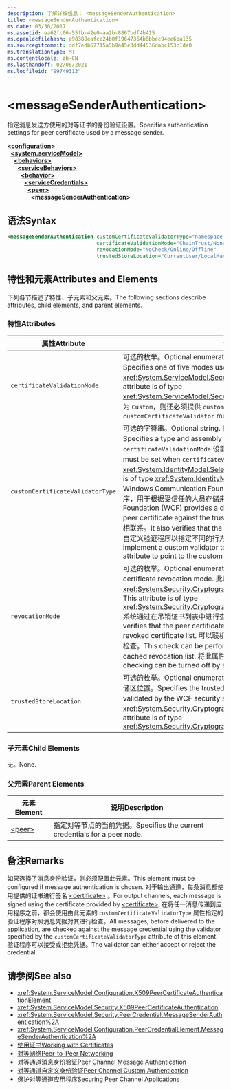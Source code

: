 ```yaml
---
description: 了解详细信息： <messageSenderAuthentication>
title: <messageSenderAuthentication>
ms.date: 03/30/2017
ms.assetid: ea62fc06-55fb-42e0-aa2b-8867bdf4b415
ms.openlocfilehash: e98388eafce24b0f19647364b6bbec94ee6ba135
ms.sourcegitcommit: ddf7edb67715a5b9a45e3dd44536dabc153c1de0
ms.translationtype: MT
ms.contentlocale: zh-CN
ms.lasthandoff: 02/06/2021
ms.locfileid: "99749313"
---
```

# \<messageSenderAuthentication>

<span data-ttu-id="bd0a2-102">指定消息发送方使用的对等证书的身份验证设置。</span><span class="sxs-lookup"><span data-stu-id="bd0a2-102">Specifies authentication settings for peer certificate used by a message sender.</span></span>  
  
[**\<configuration>**](../configuration-element.md)\
&nbsp;&nbsp;[**\<system.serviceModel>**](system-servicemodel.md)\
&nbsp;&nbsp;&nbsp;&nbsp;[**\<behaviors>**](behaviors.md)\
&nbsp;&nbsp;&nbsp;&nbsp;&nbsp;&nbsp;[**\<serviceBehaviors>**](servicebehaviors.md)\
&nbsp;&nbsp;&nbsp;&nbsp;&nbsp;&nbsp;&nbsp;&nbsp;[**\<behavior>**](behavior-of-servicebehaviors.md)\
&nbsp;&nbsp;&nbsp;&nbsp;&nbsp;&nbsp;&nbsp;&nbsp;&nbsp;&nbsp;[**\<serviceCredentials>**](servicecredentials.md)\
&nbsp;&nbsp;&nbsp;&nbsp;&nbsp;&nbsp;&nbsp;&nbsp;&nbsp;&nbsp;&nbsp;&nbsp;[**\<peer>**](peer-of-servicecredentials.md)\
&nbsp;&nbsp;&nbsp;&nbsp;&nbsp;&nbsp;&nbsp;&nbsp;&nbsp;&nbsp;&nbsp;&nbsp;&nbsp;&nbsp;**\<messageSenderAuthentication>**  
  
## <a name="syntax"></a><span data-ttu-id="bd0a2-103">语法</span><span class="sxs-lookup"><span data-stu-id="bd0a2-103">Syntax</span></span>  
  
```xml  
<messageSenderAuthentication customCertificateValidatorType="namespace.typeName, [,AssemblyName] [,Version=version number] [,Culture=culture] [,PublicKeyToken=token]"
                             certificateValidationMode="ChainTrust/None/PeerTrust/PeerOrChainTrust/Custom"
                             revocationMode="NoCheck/Online/Offline"
                             trustedStoreLocation="CurrentUser/LocalMachine" />
```  
  
## <a name="attributes-and-elements"></a><span data-ttu-id="bd0a2-104">特性和元素</span><span class="sxs-lookup"><span data-stu-id="bd0a2-104">Attributes and Elements</span></span>  

 <span data-ttu-id="bd0a2-105">下列各节描述了特性、子元素和父元素。</span><span class="sxs-lookup"><span data-stu-id="bd0a2-105">The following sections describe attributes, child elements, and parent elements.</span></span>  
  
### <a name="attributes"></a><span data-ttu-id="bd0a2-106">特性</span><span class="sxs-lookup"><span data-stu-id="bd0a2-106">Attributes</span></span>  
  
|<span data-ttu-id="bd0a2-107">属性</span><span class="sxs-lookup"><span data-stu-id="bd0a2-107">Attribute</span></span>|<span data-ttu-id="bd0a2-108">说明</span><span class="sxs-lookup"><span data-stu-id="bd0a2-108">Description</span></span>|  
|---------------|-----------------|  
|`certificateValidationMode`|<span data-ttu-id="bd0a2-109">可选的枚举。</span><span class="sxs-lookup"><span data-stu-id="bd0a2-109">Optional enumeration.</span></span> <span data-ttu-id="bd0a2-110">指定用来验证凭据的五种模式之一。</span><span class="sxs-lookup"><span data-stu-id="bd0a2-110">Specifies one of five modes used to validate credentials.</span></span> <span data-ttu-id="bd0a2-111">此属性的类型为 <xref:System.ServiceModel.Security.X509CertificateValidationMode>。</span><span class="sxs-lookup"><span data-stu-id="bd0a2-111">This attribute is of type <xref:System.ServiceModel.Security.X509CertificateValidationMode>.</span></span> <span data-ttu-id="bd0a2-112">如果设置为 `Custom`，则还必须提供 `customCertificateValidator`。</span><span class="sxs-lookup"><span data-stu-id="bd0a2-112">If set to `Custom`, then a `customCertificateValidator` must also be supplied.</span></span>|  
|`customCertificateValidatorType`|<span data-ttu-id="bd0a2-113">可选的字符串。</span><span class="sxs-lookup"><span data-stu-id="bd0a2-113">Optional string.</span></span> <span data-ttu-id="bd0a2-114">指定用于验证自定义类型的类型和程序集。</span><span class="sxs-lookup"><span data-stu-id="bd0a2-114">Specifies a type and assembly used to validate a custom type.</span></span> <span data-ttu-id="bd0a2-115">当 `certificateValidationMode` 设置为 `Custom` 时，必须设置此属性。</span><span class="sxs-lookup"><span data-stu-id="bd0a2-115">This attribute must be set when `certificateValidationMode` is set to `Custom`.</span></span> <span data-ttu-id="bd0a2-116">此属性的类型为 <xref:System.IdentityModel.Selectors.X509CertificateValidator>。</span><span class="sxs-lookup"><span data-stu-id="bd0a2-116">This attribute is of type <xref:System.IdentityModel.Selectors.X509CertificateValidator>.</span></span> <span data-ttu-id="bd0a2-117">Windows Communication Foundation (WCF) 提供了一个默认的对等证书验证程序，用于根据受信任的人员存储来验证对等证书。</span><span class="sxs-lookup"><span data-stu-id="bd0a2-117">Windows Communication Foundation (WCF) provides a default peer certificate validator that verifies the peer certificate against the trusted people store.</span></span> <span data-ttu-id="bd0a2-118">它还验证证书是否与有效的根相联系。</span><span class="sxs-lookup"><span data-stu-id="bd0a2-118">It also verifies that the certificate chains up to a valid root.</span></span> <span data-ttu-id="bd0a2-119">您可以实现自定义验证程序以指定不同的行为，并使用该属性指向自定义验证程序。</span><span class="sxs-lookup"><span data-stu-id="bd0a2-119">You can implement a custom validator to specify a different behavior and use this attribute to point to the custom validator.</span></span>|  
|`revocationMode`|<span data-ttu-id="bd0a2-120">可选的枚举。</span><span class="sxs-lookup"><span data-stu-id="bd0a2-120">Optional enumeration.</span></span> <span data-ttu-id="bd0a2-121">指定证书吊销模式。</span><span class="sxs-lookup"><span data-stu-id="bd0a2-121">Specifies the certificate revocation mode.</span></span> <span data-ttu-id="bd0a2-122">此属性的类型为 <xref:System.Security.Cryptography.X509Certificates.X509RevocationMode>。</span><span class="sxs-lookup"><span data-stu-id="bd0a2-122">This attribute is of type <xref:System.Security.Cryptography.X509Certificates.X509RevocationMode>.</span></span> <span data-ttu-id="bd0a2-123">系统通过在吊销证书列表中进行查找来验证对等证书尚未吊销。</span><span class="sxs-lookup"><span data-stu-id="bd0a2-123">The system verifies that the peer certificate has not been revoked by looking it up in the revoked certificate list.</span></span> <span data-ttu-id="bd0a2-124">可以联机执行该检查，也可以根据缓存的吊销列表执行该检查。</span><span class="sxs-lookup"><span data-stu-id="bd0a2-124">This check can be performed either by checking online or against a cached revocation list.</span></span> <span data-ttu-id="bd0a2-125">将此属性设置为 NoCheck 可禁用吊销检查。</span><span class="sxs-lookup"><span data-stu-id="bd0a2-125">Revocation checking can be turned off by setting this attribute to NoCheck.</span></span>|  
|`trustedStoreLocation`|<span data-ttu-id="bd0a2-126">可选的枚举。</span><span class="sxs-lookup"><span data-stu-id="bd0a2-126">Optional enumeration.</span></span> <span data-ttu-id="bd0a2-127">指定 WCF 安全系统验证对等证书的受信任存储区位置。</span><span class="sxs-lookup"><span data-stu-id="bd0a2-127">Specifies the trusted store location where the peer certificate is validated by the WCF security system.</span></span> <span data-ttu-id="bd0a2-128">此属性的类型为 <xref:System.Security.Cryptography.X509Certificates.StoreLocation>。</span><span class="sxs-lookup"><span data-stu-id="bd0a2-128">This attribute is of type <xref:System.Security.Cryptography.X509Certificates.StoreLocation>.</span></span>|  
  
### <a name="child-elements"></a><span data-ttu-id="bd0a2-129">子元素</span><span class="sxs-lookup"><span data-stu-id="bd0a2-129">Child Elements</span></span>  

 <span data-ttu-id="bd0a2-130">无。</span><span class="sxs-lookup"><span data-stu-id="bd0a2-130">None.</span></span>  
  
### <a name="parent-elements"></a><span data-ttu-id="bd0a2-131">父元素</span><span class="sxs-lookup"><span data-stu-id="bd0a2-131">Parent Elements</span></span>  
  
|<span data-ttu-id="bd0a2-132">元素</span><span class="sxs-lookup"><span data-stu-id="bd0a2-132">Element</span></span>|<span data-ttu-id="bd0a2-133">说明</span><span class="sxs-lookup"><span data-stu-id="bd0a2-133">Description</span></span>|  
|-------------|-----------------|  
|[\<peer>](peer-of-servicecredentials.md)|<span data-ttu-id="bd0a2-134">指定对等节点的当前凭据。</span><span class="sxs-lookup"><span data-stu-id="bd0a2-134">Specifies the current credentials for a peer node.</span></span>|  
  
## <a name="remarks"></a><span data-ttu-id="bd0a2-135">备注</span><span class="sxs-lookup"><span data-stu-id="bd0a2-135">Remarks</span></span>  

 <span data-ttu-id="bd0a2-136">如果选择了消息身份验证，则必须配置此元素。</span><span class="sxs-lookup"><span data-stu-id="bd0a2-136">This element must be configured if message authentication is chosen.</span></span> <span data-ttu-id="bd0a2-137">对于输出通道，每条消息都使用提供的证书进行签名 [\<certificate>](certificate-element.md) 。</span><span class="sxs-lookup"><span data-stu-id="bd0a2-137">For output channels, each message is signed using the certificate provided by [\<certificate>](certificate-element.md).</span></span> <span data-ttu-id="bd0a2-138">在将任一消息传递到应用程序之前，都会使用由此元素的 `customCertificateValidatorType` 属性指定的验证程序对照消息凭据对其进行检查。</span><span class="sxs-lookup"><span data-stu-id="bd0a2-138">All messages, before delivered to the application, are checked against the message credential using the validator specified by the `customCertificateValidatorType` attribute of this element.</span></span> <span data-ttu-id="bd0a2-139">验证程序可以接受或拒绝凭据。</span><span class="sxs-lookup"><span data-stu-id="bd0a2-139">The validator can either accept or reject the credential.</span></span>  
  
## <a name="see-also"></a><span data-ttu-id="bd0a2-140">请参阅</span><span class="sxs-lookup"><span data-stu-id="bd0a2-140">See also</span></span>

- <xref:System.ServiceModel.Configuration.X509PeerCertificateAuthenticationElement>
- <xref:System.ServiceModel.Security.X509PeerCertificateAuthentication>
- <xref:System.ServiceModel.Security.PeerCredential.MessageSenderAuthentication%2A>
- <xref:System.ServiceModel.Configuration.PeerCredentialElement.MessageSenderAuthentication%2A>
- [<span data-ttu-id="bd0a2-141">使用证书</span><span class="sxs-lookup"><span data-stu-id="bd0a2-141">Working with Certificates</span></span>](../../../wcf/feature-details/working-with-certificates.md)
- [<span data-ttu-id="bd0a2-142">对等网络</span><span class="sxs-lookup"><span data-stu-id="bd0a2-142">Peer-to-Peer Networking</span></span>](../../../wcf/feature-details/peer-to-peer-networking.md)
- <span data-ttu-id="bd0a2-143">[对等通道消息身份验证](/previous-versions/dotnet/netframework-3.5/aa967730(v=vs.90))</span><span class="sxs-lookup"><span data-stu-id="bd0a2-143">[Peer Channel Message Authentication](/previous-versions/dotnet/netframework-3.5/aa967730(v=vs.90))</span></span>
- <span data-ttu-id="bd0a2-144">[对等通道自定义身份验证](/previous-versions/dotnet/netframework-3.5/ms751447(v=vs.90))</span><span class="sxs-lookup"><span data-stu-id="bd0a2-144">[Peer Channel Custom Authentication](/previous-versions/dotnet/netframework-3.5/ms751447(v=vs.90))</span></span>
- [<span data-ttu-id="bd0a2-145">保护对等通道应用程序</span><span class="sxs-lookup"><span data-stu-id="bd0a2-145">Securing Peer Channel Applications</span></span>](../../../wcf/feature-details/securing-peer-channel-applications.md)
